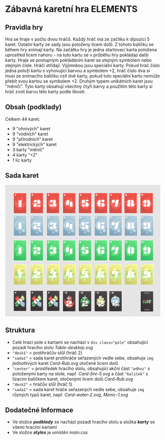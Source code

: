 # Zábavná karetní hra ELEMENTS
## Pravidla hry
Hra se hraje v počtu dvou hráčů. Každý hráč má ze začítku k dipozici 5 karet. Ostatní karty ze sady jsou položeny lícem dolů. Z tohoto balíčku se během hry snímají karty. Na začátku hry je jedna startovací karta položena uprostřed lícem nahoru - na tuto kartu se v průběhu hry pokládají další karty. Hraje se postupným pokládáním karet se stejným symbolem nebo stejným čísle. Hráči střídají. Výjimnkou jsou speciální karty. Pokud hráč číslo jedna položí kartu s vyhovující barvou a symbolem +2, hráč číslo dva si musí ze snímacího balíčku vzít dvě karty, pokud tuto speciální kartu nemůže přebít svou kartou se symbolem +2. Druhým typem unikátních karet jsou "měniči". Tyto karty obsahují všechny čtyři barvy a použitím této karty si hráč zvolí barvu této karty podle libosti.

## Obsah (podklady)
Celkem 44 karet:

- 9 "ohnivých" karet
- 9 "vodních" karet
- 9 "přírodních" karet
- 9 "elektrických" karet
- 3 karty "měnič"
- 4 karty "+2"
- 1 líc karty

## Sada karet
![Sada-karet](/podklady/Sadakaret.PNG)

## Struktura
* Celé hrací pole s kartami se nachází v `div class="pole"` obsahující pozadí hracího stolu *Table-desktop.svg*
* `"desk1"` = protihráčův stůl (hráč 2)
* `"sada1"` = sada karet protihráče seřazených vedle sebe, obsahuje `img` jednotlivých karet *Card-Rub.svg* otočené lícem dolů
* `"center"` = prostředek hracího stolu, obsahující akční část `"odhoz"` s položenými karty na stole, např. *Card-fire-5.svg*
a část `"balíček"` s lízacím balíčkem karet, otočenými lícem dolů *Card-Rub.svg*
* `"desk2"` = hráčův stůl (hráč 1)
* `"sada1"` = sada karet hráče seřazených vedle sebe, obsahuje `img` různých typů karet, např. *Card-water-2.svg*, *Menic-1.svg*

## Dodatečné Informace
* Ve složce ***podklady*** se nachází pozadí hracího stolu a složka ***karty*** se všemi hracími kartami
* Ve složce ***styles*** je umístěn *main.css*
